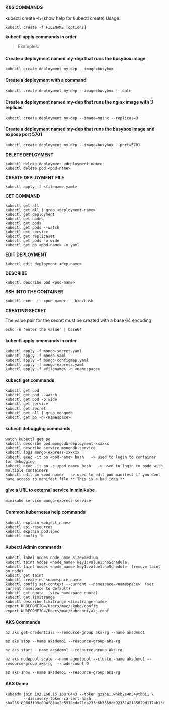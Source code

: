 #### K8S COMMANDS

kubectl create -h (show help for kubectl create)
Usage:

```
kubectl create -f FILENAME [options]
```

**kubectl apply commands in order**

> Examples:

#### Create a deployment named my-dep that runs the busybox image


```
kubectl create deployment my-dep --image=busybox
```

#### Create a deployment with a command
  
```
kubectl create deployment my-dep --image=busybox -- date
```

#### Create a deployment named my-dep that runs the nginx image with 3 replicas
  
```
kubectl create deployment my-dep --image=nginx --replicas=3
```

#### Create a deployment named my-dep that runs the busybox image and expose port 5701

```
kubectl create deployment my-dep --image=busybox --port=5701
```
  
**DELETE DEPLOYMENT**

```
kubectl delete deployment <deployment-name>
kubectl delete pod <pod-name>
```


**CREATE DEPLOYMENT FILE**

```
kubectl apply -f <filename.yaml>
```

  
**GET COMMAND**

```
kubectl get all
kubectl get all | grep <deployment-name>
kubectl get deployment
kubectl get nodes
kubectl get pods
kubectl get pods --watch
kubectl get service
kubectl get replicaset
kubectl get pods -o wide
kubectl get po <pod-name> -o yaml 
```


**EDIT DEPLOYMENT**

```
kubectl edit deployment <dep-name>
```


**DESCRIBE**

```
kubectl describe pod <pod-name>
```


**SSH INTO THE CONTAINER**

```
kubectl exec -it <pod-name> -- bin/bash
```


**CREATING SECRET**

The value pair for the secret must be created with a base 64 encoding

```
echo -n 'enter the value' | base64
```


#### kubectl apply commands in order
    
    kubectl apply -f mongo-secret.yaml
    kubectl apply -f mongo.yaml
    kubectl apply -f mongo-configmap.yaml 
    kubectl apply -f mongo-express.yaml
    kubectl apply -f <filename> -n <namespace>

#### kubectl get commands

    kubectl get pod
    kubectl get pod --watch
    kubectl get pod -o wide
    kubectl get service
    kubectl get secret
    kubectl get all | grep mongodb
    kubectl get po -n <namespace>

#### kubectl debugging commands

    watch kubectl get po
    kubectl describe pod mongodb-deployment-xxxxxx
    kubectl describe service mongodb-service
    kubectl logs mongo-express-xxxxxx
    kubectl exec -it po <pod-name> bash   -> used to login to container for debugging
    kubectl exec -it po -c <pod-name> bash   -> used to login to podd with multiple containers
    kubectl edit po <pod-name>   -> used to edit pod manifest if you dont have access to manifest file ** This is a bad idea **

#### give a URL to external service in minikube
```
minikube service mongo-express-service
```

#### Common kubernetes help commands
```
kubectl explain <object_name>
kubectl api-resources
kubectl explain pod.spec
kubectl config -h
```

#### Kubectl Admin commands
```
kubectl label nodes node_name size=medium
kubectl taint nodes <node_name> key1:value1:noSchedule
kubectl taint nodes <node_name> key1:value1:noSchedule- (remove taint on node)
kubectl get taint
kubectl create ns <namespace_name>
kubectl config set-context --current --namespace=<namespace>  (set current namespace to default)
kubectl get quota  (view namespace quota)
kubectl get limitrange
kubectl describe limitrange <limitrange-name>
export KUBECONFIG=/Users/mac/.kube/config
export KUBECONFIG=/Users/mac/kubeconf/aks.conf
```

#### AKS Commands
```
az aks get-credentials --resource-group aks-rg --name aksdemo1

az aks stop --name aksdemo1 --resource-group aks-rg

az aks start --name aksdemo1 --resource-group aks-rg

az aks nodepool scale --name agentpool --cluster-name aksdemo1 --resource-group aks-rg  --node-count 0

az aks show --name aksdemo1 --resource-group aks-rg

```

#### AKS Demo
```
kubeadm join 192.168.15.100:6443 --token gzsbei.whkb2s4n54ytb0i1 \
        --discovery-token-ca-cert-hash sha256:89863f09e894f81ae2e5918eda71da233e6b3669cd9233142f85029d117ab13c 
```
